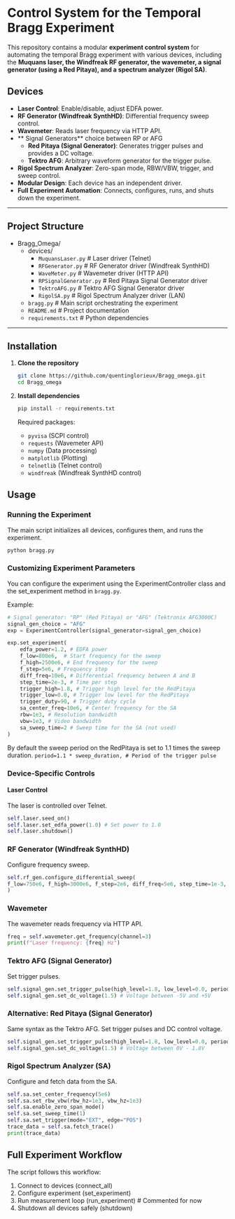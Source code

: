 # Control System for the Temporal Bragg Experiment

This repository contains a modular **experiment control system** for automating the temporal Bragg experiment with various devices, including the **Muquans laser, the Windfreak RF generator, the wavemeter, a signal generator (using a Red Pitaya), and a spectrum analyzer (Rigol SA)**.

## **Devices**

- **Laser Control**: Enable/disable, adjust EDFA power.
- **RF Generator (Windfreak SynthHD)**: Differential frequency sweep control.
- **Wavemeter**: Reads laser frequency via HTTP API.
- ** Signal Generators** choice between RP or AFG
  - **Red Pitaya (Signal Generator)**: Generates trigger pulses and provides a DC voltage.
  - **Tektro AFG**: Arbitrary waveform generator for the trigger pulse.
- **Rigol Spectrum Analyzer**: Zero-span mode, RBW/VBW, trigger, and sweep control.
- **Modular Design**: Each device has an independent driver.
- **Full Experiment Automation**: Connects, configures, runs, and shuts down the experiment.

---

## **Project Structure**

- Bragg_Omega/
  - devices/
    - `MuquansLaser.py` # Laser driver (Telnet)
    - `RFGenerator.py` # RF Generator driver (Windfreak SynthHD)
    - `WaveMeter.py` # Wavemeter driver (HTTP API)
    - `RPSignalGenerator.py` # Red Pitaya Signal Generator driver
    - `TektroAFG.py` # Tektro AFG Signal Generator driver
    - `RigolSA.py` # Rigol Spectrum Analyzer driver (LAN)
  - `bragg.py` # Main script orchestrating the experiment
  - `README.md` # Project documentation
  - `requirements.txt` # Python dependencies

---

## **Installation**

1. **Clone the repository**

   ```bash
   git clone https://github.com/quentinglorieux/Bragg_omega.git
   cd Bragg_omega
   ```

2. **Install dependencies**

   ```bash
   pip install -r requirements.txt
   ```

   Required packages:

   - `pyvisa` (SCPI control)
   - `requests` (Wavemeter API)
   - `numpy` (Data processing)
   - `matplotlib` (Plotting)
   - `telnetlib` (Telnet control)
   - `windfreak` (Windfreak SynthHD control)

## Usage

### Running the Experiment

The main script initializes all devices, configures them, and runs the experiment.

```bash
python bragg.py
```

### Customizing Experiment Parameters

You can configure the experiment using the ExperimentController class and the set_experiment method in `bragg.py`.

Example:

```python
# Signal generator: "RP" (Red Pitaya) or "AFG" (Tektronix AFG3000C)
signal_gen_choice = "AFG"
exp = ExperimentController(signal_generator=signal_gen_choice)

exp.set_experiment(
    edfa_power=1.2, # EDFA power
    f_low=800e6,  # Start frequency for the sweep
    f_high=2500e6, # End frequency for the sweep
    f_step=5e6, # Frequency step
    diff_freq=10e6, # Differential frequency between A and B
    step_time=2e-3, # Time per step
    trigger_high=1.8, # Trigger high level for the RedPitaya
    trigger_low=0.0, # Trigger low level for the RedPitaya
    trigger_duty=90, # Trigger duty cycle
    sa_center_freq=10e6, # Center frequency for the SA
    rbw=1e3, # Resolution bandwidth
    vbw=1e3, # Video bandwidth
    sa_sweep_time=2 # Sweep time for the SA (not used)
)
```

By default the sweep period on the RedPitaya is set to 1.1 times the sweep duration.
`period=1.1 * sweep_duration, # Period of the trigger pulse`

### Device-Specific Controls

#### Laser Control

The laser is controlled over Telnet.

```python
self.laser.seed_on()
self.laser.set_edfa_power(1.0) # Set power to 1.0
self.laser.shutdown()
```

### RF Generator (Windfreak SynthHD)

Configure frequency sweep.

```python
self.rf_gen.configure_differential_sweep(
f_low=750e6, f_high=3000e6, f_step=2e6, diff_freq=5e6, step_time=1e-3, trigger_mode="full_sweep"
)
```

### Wavemeter

The wavemeter reads frequency via HTTP API.

```python
freq = self.wavemeter.get_frequency(channel=3)
print(f"Laser frequency: {freq} Hz")
```

### Tektro AFG (Signal Generator)

Set trigger pulses.

```python
self.signal_gen.set_trigger_pulse(high_level=1.8, low_level=0.0, period=1e-3, duty_cycle=50)
self.signal_gen.set_dc_voltage(1.5) # Voltage between -5V and +5V
```

### Alternative: Red Pitaya (Signal Generator)
Same syntax as the Tektro AFG.
Set trigger pulses and DC control voltage.

```python
self.signal_gen.set_trigger_pulse(high_level=1.8, low_level=0.0, period=1e-3, duty_cycle=50)
self.signal_gen.set_dc_voltage(1.5) # Voltage between 0V - 1.8V
```

### Rigol Spectrum Analyzer (SA)

Configure and fetch data from the SA.

```python
self.sa.set_center_frequency(5e6)
self.sa.set_rbw_vbw(rbw_hz=1e3, vbw_hz=1e3)
self.sa.enable_zero_span_mode()
self.sa.set_sweep_time(1)
self.sa.set_trigger(mode="EXT", edge="POS")
trace_data = self.sa.fetch_trace()
print(trace_data)
```

## Full Experiment Workflow

The script follows this workflow:

1. Connect to devices (connect_all)
2. Configure experiment (set_experiment)
3. Run measurement loop (run_experiment) # Commented for now
4. Shutdown all devices safely (shutdown)

